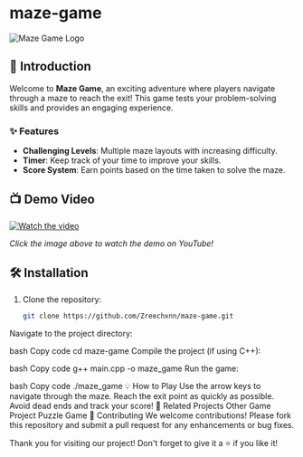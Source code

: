 # maze-game

![Maze Game Logo](https://h.top4top.io/p_318671n6g1.png)

## 🚀 Introduction
Welcome to **Maze Game**, an exciting adventure where players navigate through a maze to reach the exit! This game tests your problem-solving skills and provides an engaging experience.

### ✨ Features
- **Challenging Levels**: Multiple maze layouts with increasing difficulty.
- **Timer**: Keep track of your time to improve your skills.
- **Score System**: Earn points based on the time taken to solve the maze.

## 📺 Demo Video

[![Watch the video](https://img.youtube.com/vi/YOUTUBE_VIDEO_ID_HERE/maxresdefault.jpg)](https://youtu.be/GKmmAStua-A?si=9-S11YBn6k-NVCba)

*Click the image above to watch the demo on YouTube!*

## 🛠️ Installation

1. Clone the repository:
   ```bash
   git clone https://github.com/Zreechxnn/maze-game.git
Navigate to the project directory:

bash
Copy code
cd maze-game
Compile the project (if using C++):

bash
Copy code
g++ main.cpp -o maze_game
Run the game:

bash
Copy code
./maze_game
💡 How to Play
Use the arrow keys to navigate through the maze.
Reach the exit point as quickly as possible.
Avoid dead ends and track your score!
🔗 Related Projects
Other Game Project
Puzzle Game
🤝 Contributing
We welcome contributions! Please fork this repository and submit a pull request for any enhancements or bug fixes.


Thank you for visiting our project! Don't forget to give it a ⭐ if you like it!
